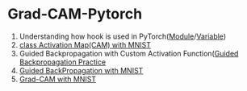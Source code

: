# Grad-CAM-Pytorch

1. Understanding how hook is used in PyTorch([Module](https://github.com/GunhoChoi/PyTorch-FastCampus/blob/master/11_Others/Grad-CAM-Pytorch/hook_practice/Module_Hook_Practice.ipynb)/[Variable](https://github.com/GunhoChoi/PyTorch-FastCampus/blob/master/11_Others/Grad-CAM-Pytorch/hook_practice/Variable_Hook_Practice.ipynb))
2. [class Activation Map(CAM) with MNIST](https://github.com/GunhoChoi/PyTorch-FastCampus/blob/master/11_Others/Grad-CAM-Pytorch/CAM_MNIST.ipynb)
3. Guided Backpropagation with Custom Activation Function([Guided Backpropagation Practice](https://github.com/GunhoChoi/PyTorch-FastCampus/blob/master/11_Others/Grad-CAM-Pytorch/guided_backprop_practice/Guided_Backpropagation.ipynb)
4. [Guided BackPropagation with MNIST](https://github.com/GunhoChoi/PyTorch-FastCampus/blob/master/11_Others/Grad-CAM-Pytorch/GuidedBackprop_MNIST.ipynb)
5. [Grad-CAM with MNIST](https://github.com/GunhoChoi/PyTorch-FastCampus/blob/master/11_Others/Grad-CAM-Pytorch/GradCAM_MNIST.ipynb)
